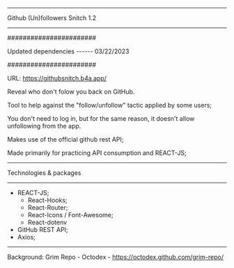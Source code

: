 ****************************************
Github (Un)followers Snitch 1.2
****************************************

#######################

Updated dependencies ------ 03/22/2023

#######################

URL: https://githubsnitch.b4a.app/

Reveal who don't folow you back on GitHub.

Tool to help against the "follow/unfollow" tactic applied by some users;

You don't need to log in, but for the same reason, it doesn't allow unfollowing from the app.

Makes use of the official github rest API;

Made primarily for practicing API consumption and REACT-JS;

***************************************
Technologies & packages
***************************************

- REACT-JS;
	- React-Hooks;
	- React-Router;
	- React-Icons / Font-Awesome;
	- React-dotenv
- GitHub REST API;
- Axios;

***************************************

Background: Grim Repo - Octodex - https://octodex.github.com/grim-repo/

